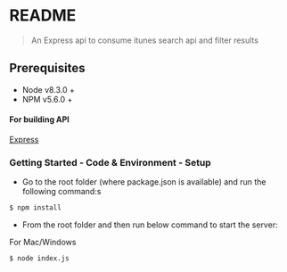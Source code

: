 # README

> An Express api to consume itunes search api and filter results

## Prerequisites

- Node v8.3.0 +
- NPM v5.6.0 +

#### For building API

[Express](https://expressjs.com/)

### Getting Started - Code & Environment - Setup

- Go to the root folder (where package.json is available) and run the following command:s

```bash
$ npm install
```

- From the root folder and then run below command to start the server:

For Mac/Windows

```bash
$ node index.js
```
